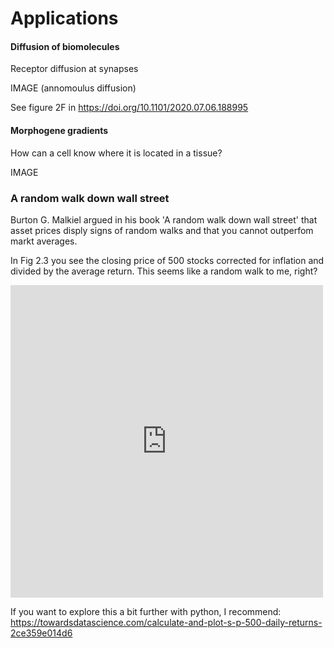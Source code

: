 # Applications

#### Diffusion of biomolecules

Receptor diffusion at synapses

IMAGE (annomoulus diffusion)

See figure 2F in
https://doi.org/10.1101/2020.07.06.188995


#### Morphogene gradients

How can a cell know where it is located in a tissue?

IMAGE

### A random walk down wall street

Burton G. Malkiel argued in his book 'A random walk down wall street' that asset prices disply signs of random walks and that you cannot outperfom markt averages.

In Fig 2.3 you see the closing price of 500 stocks corrected for inflation and divided by the average return. This seems like a random walk to me, right?


<iframe frameborder="0" scrolling="no" style="border:0px" src="https://books.google.nl/books?id=u05WDwAAQBAJ&lpg=PA19&ots=ztFHKb3cyL&dq=fig%202.3%20s%26p%20500%20normalized%20sethna&pg=PA19&output=embed" width=500 height=500></iframe>


If you want to explore this a bit further with python, I recommend:
https://towardsdatascience.com/calculate-and-plot-s-p-500-daily-returns-2ce359e014d6

